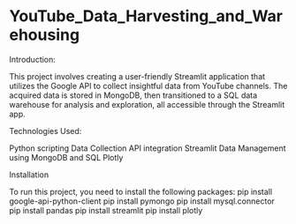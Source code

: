 # YouTube_Data_Harvesting_and_Warehousing
Introduction:

This project involves creating a user-friendly Streamlit application that utilizes the Google API to collect insightful data from YouTube channels. The acquired data is stored in MongoDB, then transitioned to a SQL data warehouse for analysis and exploration, all accessible through the Streamlit app.

Technologies Used:

Python scripting
Data Collection
API integration
Streamlit
Data Management using MongoDB and SQL
Plotly

Installation

To run this project, you need to install the following packages:
pip install google-api-python-client
pip install pymongo
pip install mysql.connector
pip install pandas
pip install streamlit
pip install plotly
